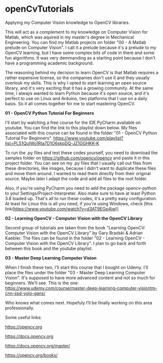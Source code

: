 # openCvTutorials
Applying my Computer Vision knowledge to OpenCV libraries.

This will act as a complement to my knowledge on Computer Vision for Matlab, which was aquired in my master's degree in Mechanical Engineering. You can find my Matlab projects on folder "00 - A Matlab prelude on Computer Vision". I call it a prelude because it's a prelude to my OpenCV learning, but I have some complex bits of code in there and some fun algorithms. It was very demmanding as a starting point because I don't have a programming academic background.

The reasoning behind my decision to learn OpenCV is that Matlab requires a rather expensive license, so the companies don't use it and they usually overlook my skills. This is why I opted to start learning an open source library, and it's very exciting that it has a growing community. At the same time, I always wanted to learn Python because it's open source, and it's perfect to use on Linux and Arduino, two platforms that I use on a daily basis. So it all comes together for me to start mastering OpenCV.

**01 - OpenCV Python Tutorial For Beginners**

I'll start by watching a free course for the IDE PyCharm available on youtube. You can find the link to this playlist down below. My files associated with this course can be found in the folder "01 - OpenCV Python Tutorial For Beginners". https://www.youtube.com/playlist?list=PLS1QulWo1RIa7D1O6skqDQ-JZ1GGHKK-K

To run the .py files and test these codes yourself, you need to download the samples folder on https://github.com/opencv/opencv and paste it in this project folder. You can see on my .py files that I usually call out files from these directories, like images, because I didn't want to duplicate these files and move them around. I wanted to read them directly from their original source. Maybe later I adapt the code and add all files to the root folder.

Also, if you're using PyCharm you need to add the package opencv-python to your Settings/Project-Interpreter. Also make sure to have at least Python 3.8 loaded up. That's all to run these codes, it's a pretty easy configuration. At least for Linux this is all you need, if you're using Windows, check [this link(https://www.youtube.com/watch?v=d3AT9EGp4iw)]

**02 - Learning OpenCV - Computer Vision with the OpenCV Library**

Second group of tutorials are taken from the book "Learning OpenCV: Computer Vision with the OpenCV Library" by Gary Bradski & Adrian Kaebler. The files can be found in the folder "02 - Learning OpenCV - Computer Vision with the OpenCV Library". I plan to go back and forth between this book and the youtube playlist.

**03 - Master Deep Learning Computer Vision**

When I finish these two, I'll start this course that I bought on Udemy. I'll place the files under the folder "03 - Master Deep Learning Computer Vision". It's supposed to have more advanced content and not so much for beginners. We'll see. This is the one: https://www.udemy.com/course/master-deep-learning-computer-visiontm-cnn-ssd-yolo-gans/

Who knows what comes next. Hopefuly I'll be finally working on this area professionally.


Some useful links:

https://opencv.org

https://docs.opencv.org

https://docs.opencv.org/master/

https://opencv.org/books/



